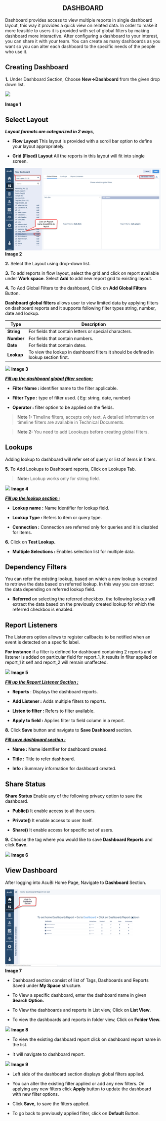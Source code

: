 <center><h2>DASHBOARD</h2></center>

Dashboard provides access to view multiple reports in single dashboard layout, this way it provides a quick view on related data. In order to make it more feasible to users it is provided with set of global filters by making dashboard more interactive. After configuring a dashboard to your interest, you can share it with your team. You can create as many dashboards as you want so you can alter each dashboard to the specific needs of the people who use it.
  
 ## Creating Dashboard
 
<b>1.</b> Under Dashboard Section,  Choose <b>New->Dashboard</b> from the given drop down list. 

![
](https://raw.githubusercontent.com/sv18042016/fp1/99b04bcdbb9f776bd4ac2f0a851841fe9dcbbc34/images/New_version5/UD_Dashboard_image4.png)

<b><font color = "Black"> Image 1</b>

## Select Layout

   <b><i>Layout formats are categorized in 2 ways,</i></b>
   
- <b>Flow Layout</b> This layout is provided with a scroll bar option to define your layout appropriately.

- <b>Grid (Fixed) Layout</b> All the reports in this layout will fit into single screen.

![enter image description here](https://raw.githubusercontent.com/sv18042016/fp1/0986564eb29d54f0fc181bb32c4a0328199ef0d8/images/New_version5/UD_Dashboard_image5.png)
<b><font color = "Black"> Image 2</b>

<b>2.</b>   Select the Layout using drop-down list.

  <b>3.</b> To add reports in flow layout, select the grid and click on report available under <b>Work space</b>. Select  <b>Add</b>  to add new report grid to existing layout.

<b>4.</b> To Add Global Filters to the dashboard, Click on <b>Add Global Filters</b> Button.

<b>Dashboard global filters</B> allows user to view limited data by applying filters on dashboard reports and it supports following filter types string, number, date and lookup.
 
| **Type** | **Description** |
|  ------ | ------ |
|  **String** | For fields that contain letters or special characters. |
|  **Number** | For fields that contain numbers. |
|  **Date** | For fields that contain dates. |
|  **Lookup** | To view the lookup in dashboard filters it should be defined in lookup section first. |


![
](https://raw.githubusercontent.com/sv18042016/fp1/1dd11662359a18e0f370aa3058e7fd6281328220/images/New_version5/UD_Dashboard_image6.png)
<b><font color = "Black"> Image 3</b>

<b><i><u>Fill up the dashboard global filter section;</i></u></B>

 -   <b>Filter Name :</B>  identifier name to the filter applicable.

 -   <b>Filter Type :</B>  type of filter used. ( Eg: string, date, number)

 -   <b>Operator :</b>  filter option to be applied on the fields.


> <b>Note 1:</b> Timeline filters, accepts only text. A detailed information on timeline filters are available in Technical Documents.

> <b>Note  2:</B> You need to add Loookups before creating global filters.

## Lookups

 Adding lookup to dashboard will refer set of query or list of items in filters.

<b>5.</b> To Add Lookups to Dashboard reports, Click on Lookups Tab.

> <b>Note:</B> Lookup works only for string field.

![
](https://raw.githubusercontent.com/sv18042016/fp1/bd243725834336dcd901b72f730e584eb164d89c/images/New_version5/UD_Dashboard_image7.png)
<b><font color = "Black"> Image 4</b>

<b><u><i>Fill up the lookup section ;</u></i></b>

 -   <b>Lookup name :</B> Name Identifier for lookup field.
 
 -   <b>Lookup Type :</b>  Refers to item or query type.
   
 -  <b>Connection :</b>  Connection are referred only for queries and it is disabled for Items.
     
   <b>6.</B> Click on <b>Test Lookup.</b>
   
 -   <b>Multiple Selections : </b> Enables selection list for multiple data.

## Dependency Filters

You can refer the existing lookup, based on which a new lookup is created to retrieve the data based on referred lookup. In this way  you can extract the data depending on referred lookup field.

   -   <b>Referred</b> on selecting the referred checkbox, the following lookup will extract the data based on the previously created lookup for which the referred checkbox is enabled.
 
## Report Listeners 

The Listeners option allows to register callbacks to be notified when an event is detected on a specific label.

<b>For instance</b> if a filter is defined for dashboard containing 2 reports and listener is added on particular field for report_1, it results in filter applied on report_1 it self and report_2 will remain unaffected.

![
](https://raw.githubusercontent.com/sv18042016/fp1/fdf32389df2e4c179a67ce4349c25c445af98cef/images/New_version5/UD_Dashboard_image8.png)
<b><font color = "Black"> Image 5</b>

<b><i><u>Fill up the Report Listener Section ;</u></i></b>

   - <b>Reports</b> :  Displays the dashboard reports.
   
   -  <b>Add Listener :</b> Adds multiple filters to reports.
   
   -   <b>Listen to filter :</B>  Refers to filter available.
    
   -   <b>Apply to field :</b>  Applies filter to field column in a report.
    
<b>8.</b> Click <b>Save</b> button and navigate to <b>Save Dashboard</b> section.

<b><i><u>Fill save dashboard section :</u></i></b>

   -   <b>Name : </b> Name identifier for dashboard created.
                              
   -   <b>Title :</B>  Title to refer dashboard.
    
   -   <b>Info :</B>  Summary information for dashboard created.

## Share Status    

<b>Share Status</b>   Enable any of the following privacy option to save the dashboard.

   -  <b>Public()</B>   It enable access to all the users. 
     
   -  <b>Private()</B> It enable access to user itself.
   
   -  <B>Share()</B> It enable access for specific set of users.
  
<b>9.</B> Choose the tag where you would like to save <b>Dashboard Reports</b> and click <b>Save.</b>

![
](https://raw.githubusercontent.com/sv18042016/fp1/b59aa3d638caeab80a9fa1c15b898fb0d403988f/images/New_version5/UD_Dashboard_image9.png)
<b><font color = "Black"> Image 6</b>



## View Dashboard

After logging into AcuBi Home Page, Navigate to <b>Dashboard</b> Section.

![enter image description here](https://raw.githubusercontent.com/sv18042016/fp1/e633a63e9f980e7bcc0cfcd76e32592477ab197f/images/New_version5/UD_Dashboard_image1_1.png)
<b><font color = "Black"> Image 7</b>

  - Dashboard section consist of list of Tags, Dashboards and Reports Saved under <b>My Space</b> structure.

  - To View a specific dashboard, enter the dashboard name in given <b>Search Option.</B>
  - To View the dashboards and reports in List view, Click on <b>List View</b>.
  
  - To view the dashboards and reports in folder view, Click on <b>Folder View.</b>
  
![
](https://raw.githubusercontent.com/sv18042016/fp1/master/images/New_version5/UD_Dashboard_image2.png)
<b><font color = "Black"> Image 8</b>

 - To view the existing dashboard report click on dashboard report name in the list. 
 
 -  It will navigate to dashboard report. 
 
![
](https://raw.githubusercontent.com/sv18042016/fp1/a139aa668a28e43d5ac7a91829062729877b0e09/images/New_version5/UD_Dashboard_image3.png)
<b><font color = "Black"> Image 9</b>

 - Left side of the dashboard section displays global filters applied.

-  You can alter the existing filter applied or add any new filters. On applying any new filters click <b>Apply</b> button to update the dashboard with new filter options.

-  Click <b>Save,</b> to save the filters applied.

- To go back to previously applied filter, click on <b>Default</b> Button. 

<!--stackedit_data:
eyJoaXN0b3J5IjpbNzI2NDA3NjYxLC0xMzA5ODYwNTMzLDc1OT
I1NjkxNywtNzgzMjU3NTE5LDExNTYwNTcyMjAsLTE2MzkzNzUz
MjcsMTM5NTQ3ODM5MywtMTcwMzA2NDQzMywtMTg1MDgxOSwxMz
YxNjUwODUwLDU0ODI5NjM2NSwtMzkyNzQ5MzQsLTc2NjQzMDk0
MiwxMDA5Mjg3MzI4LDI2MTY3ODY3OCw1MzQ2MzAxNTgsLTE0Mz
M4MjIxMDAsLTIxMzk3MjU2NDcsLTIwODA4Njk0NjYsODg5OTA3
ODEyXX0=
-->